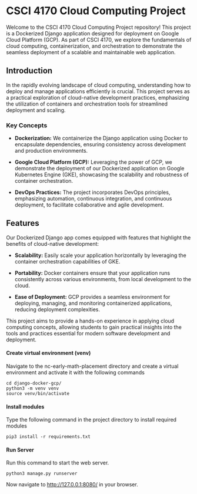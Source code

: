 # CSCI 4170 Cloud Computing Project

Welcome to the CSCI 4170 Cloud Computing Project repository! This project is a Dockerized Django application designed for deployment on Google Cloud Platform (GCP). As part of CSCI 4170, we explore the fundamentals of cloud computing, containerization, and orchestration to demonstrate the seamless deployment of a scalable and maintainable web application.

## Introduction

In the rapidly evolving landscape of cloud computing, understanding how to deploy and manage applications efficiently is crucial. This project serves as a practical exploration of cloud-native development practices, emphasizing the utilization of containers and orchestration tools for streamlined deployment and scaling.

### Key Concepts

- **Dockerization:** We containerize the Django application using Docker to encapsulate dependencies, ensuring consistency across development and production environments.

- **Google Cloud Platform (GCP):** Leveraging the power of GCP, we demonstrate the deployment of our Dockerized application on Google Kubernetes Engine (GKE), showcasing the scalability and robustness of container orchestration.

- **DevOps Practices:** The project incorporates DevOps principles, emphasizing automation, continuous integration, and continuous deployment, to facilitate collaborative and agile development.

## Features

Our Dockerized Django app comes equipped with features that highlight the benefits of cloud-native development:

- **Scalability:** Easily scale your application horizontally by leveraging the container orchestration capabilities of GKE.

- **Portability:** Docker containers ensure that your application runs consistently across various environments, from local development to the cloud.

- **Ease of Deployment:** GCP provides a seamless environment for deploying, managing, and monitoring containerized applications, reducing deployment complexities.

This project aims to provide a hands-on experience in applying cloud computing concepts, allowing students to gain practical insights into the tools and practices essential for modern software development and deployment.

#### Create virtual environment (venv)
Navigate to the nc-early-math-placement directory and create a virtual environment and activate it with the following commands
```
cd django-docker-gcp/
python3 -m venv venv
source venv/bin/activate
```

#### Install modules
Type the following command in the project directory to install required modules
```
pip3 install -r requirements.txt
```


#### Run Server

Run this command to start the web server.

```
python3 manage.py runserver
```

Now navigate to http://127.0.0.1:8080/ in your browser.
